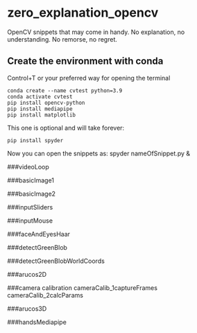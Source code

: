 # zero_explanation_opencv
OpenCV snippets that may come in handy. No explanation, no understanding. No remorse, no regret.

## Create the environment with conda
Control+T or your preferred way for opening the terminal 

```console
conda create --name cvtest python=3.9
conda activate cvtest
pip install opencv-python
pip install mediapipe
pip install matplotlib
```

This one is optional and will take forever:
```console
pip install spyder
```

Now you can open the snippets as:
spyder nameOfSnippet.py &

###videoLoop

###basicImage1

###basicImage2

###inputSliders

###inputMouse

###faceAndEyesHaar

###detectGreenBlob

###detectGreenBlobWorldCoords

###arucos2D

###camera calibration
cameraCalib_1captureFrames
cameraCalib_2calcParams

###arucos3D

###handsMediapipe
